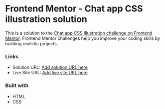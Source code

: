 # Frontend Mentor - Chat app CSS illustration solution

This is a solution to the [Chat app CSS illustration challenge on Frontend Mentor](https://www.frontendmentor.io/challenges/chat-app-css-illustration-O5auMkFqY). Frontend Mentor challenges help you improve your coding skills by building realistic projects.

### Links

- Solution URL: [Add solution URL here](https://www.frontendmentor.io/solutions/chat-app-illustration-with-flexbox-boUVAr_VzQ)
- Live Site URL: [Add live site URL here](https://precious-dango-b6fdc2.netlify.app/)

### Built with

- HTML
- CSS

